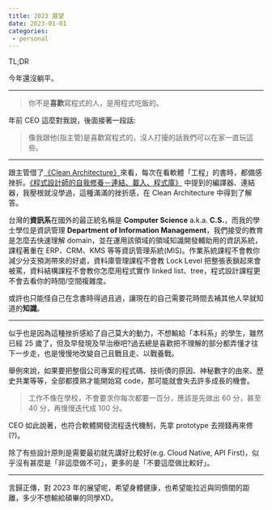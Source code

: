 ```yaml
---
title: 2023 展望
date: 2023-01-01
categories:
 - personal
---
```


TL;DR

今年還沒躺平。

---
> 你不是**喜歡**寫程式的人，是用程式吃飯的。

年前 CEO 這麼對我說，後面接著一段話:

> 像我跟他(指主管)是喜歡寫程式的，沒人打擾的話我們可以在家一直玩這些。

---

跟主管借了[《Clean Architecture》](https://www.tenlong.com.tw/products/9789864342945)來看，每次在看軟體「工程」的書時，都備感挫折。[《程式設計師的自我修養－連結、載入、程式庫》](https://www.tenlong.com.tw/products/9789861818283) 中提到的編譯器、連結器，我壓根就沒學過，這種滿滿的挫折感，在 Clean Architecture 中得到了解答。

台灣的**資訊系**在國外的最正統名稱是 **Computer Science** a.k.a. **C.S.**，而我的學士學位是資訊管理 **Department of Information Management**，我們接受的教育是怎麼去快速理解 domain，並在運用該領域的領域知識開發輔助用的資訊系統，課程著重在 ERP、CRM、KMS 等等資訊管理系統(MIS)。作業系統課程不會教你減少分支預測帶來的好處，資料庫管理課程不會教 Lock Level 把整張表鎖起來會被罵，資料結構課程不會教你怎麼用程式實作 linked list、tree，程式設計課程更不會去看你的時間/空間複雜度。

或許也只能怪自己在念書時得過且過，讓現在的自己需要花時間去補其他人早就知道的**知識**。

---

似乎也是因為這種挫折感給了自己莫大的動力，不想輸給「本科系」的學生，雖然已經 25 歲了，但及早發現及早治療吧?過去總是喜歡把不理解的部分都弄懂才往下一步走，也是慢慢地改變自己且戰且走、以戰養戰。

舉例來說，如果要把整個公司專案的程式碼、技術債的原因、神秘數字的由來、歷史共業等等，全部都摸熟才能開始寫 code，那可能就會失去許多成長的機會。

> 工作不像在學校，不會要求你每次都要一百分，應該是先做出 60 分，甚至 40 分，再慢慢迭代成 100 分。

CEO 如此說著，也符合軟體開發流程迭代機制，先拿 prototype 去撈錢再來修(?)。

除了有些設計原則是需要最初就先講好比較好(e.g. Cloud Native, API First)，似乎沒有甚麼是「非這麼做不可」，更多的是「不要這麼做比較好」。

---

言歸正傳，對 2023 年的展望呢，希望身體健康，也希望能拉近與同儕間的距離，多少不想輸給碩畢的同學XD。
